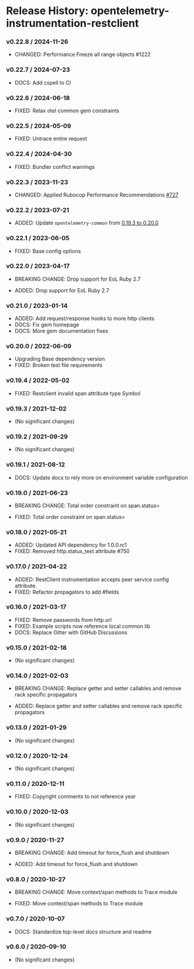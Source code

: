 # Release History: opentelemetry-instrumentation-restclient

### v0.22.8 / 2024-11-26

* CHANGED: Performance Freeze all range objects #1222

### v0.22.7 / 2024-07-23

* DOCS: Add cspell to CI

### v0.22.6 / 2024-06-18

* FIXED: Relax otel common gem constraints

### v0.22.5 / 2024-05-09

* FIXED: Untrace entire request

### v0.22.4 / 2024-04-30

* FIXED: Bundler conflict warnings

### v0.22.3 / 2023-11-23

* CHANGED: Applied Rubocop Performance Recommendations [#727](https://github.com/open-telemetry/opentelemetry-ruby-contrib/pull/727)

### v0.22.2 / 2023-07-21

* ADDED: Update `opentelemetry-common` from [0.19.3 to 0.20.0](https://github.com/open-telemetry/opentelemetry-ruby-contrib/pull/537)

### v0.22.1 / 2023-06-05

* FIXED: Base config options 

### v0.22.0 / 2023-04-17

* BREAKING CHANGE: Drop support for EoL Ruby 2.7 

* ADDED: Drop support for EoL Ruby 2.7 

### v0.21.0 / 2023-01-14

* ADDED: Add request/response hooks to more http clients 
* DOCS: Fix gem homepage 
* DOCS: More gem documentation fixes 

### v0.20.0 / 2022-06-09

* Upgrading Base dependency version
* FIXED: Broken test file requirements 

### v0.19.4 / 2022-05-02

* FIXED: Restclient invalid span attribute type Symbol 

### v0.19.3 / 2021-12-02

* (No significant changes)

### v0.19.2 / 2021-09-29

* (No significant changes)

### v0.19.1 / 2021-08-12

* DOCS: Update docs to rely more on environment variable configuration 

### v0.19.0 / 2021-06-23

* BREAKING CHANGE: Total order constraint on span.status= 

* FIXED: Total order constraint on span.status= 

### v0.18.0 / 2021-05-21

* ADDED: Updated API dependency for 1.0.0.rc1
* FIXED: Removed http.status_text attribute #750

### v0.17.0 / 2021-04-22

* ADDED: RestClient instrumentation accepts peer service config attribute.
* FIXED: Refactor propagators to add #fields

### v0.16.0 / 2021-03-17

* FIXED: Remove passwords from http.url
* FIXED: Example scripts now reference local common lib
* DOCS: Replace Gitter with GitHub Discussions

### v0.15.0 / 2021-02-18

* (No significant changes)

### v0.14.0 / 2021-02-03

* BREAKING CHANGE: Replace getter and setter callables and remove rack specific propagators

* ADDED: Replace getter and setter callables and remove rack specific propagators

### v0.13.0 / 2021-01-29

* (No significant changes)

### v0.12.0 / 2020-12-24

* (No significant changes)

### v0.11.0 / 2020-12-11

* FIXED: Copyright comments to not reference year

### v0.10.0 / 2020-12-03

* (No significant changes)

### v0.9.0 / 2020-11-27

* BREAKING CHANGE: Add timeout for force_flush and shutdown

* ADDED: Add timeout for force_flush and shutdown

### v0.8.0 / 2020-10-27

* BREAKING CHANGE: Move context/span methods to Trace module

* FIXED: Move context/span methods to Trace module

### v0.7.0 / 2020-10-07

* DOCS: Standardize top-level docs structure and readme

### v0.6.0 / 2020-09-10

* (No significant changes)
